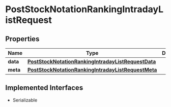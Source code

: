 

# PostStockNotationRankingIntradayListRequest


## Properties

Name | Type | Description | Notes
------------ | ------------- | ------------- | -------------
**data** | [**PostStockNotationRankingIntradayListRequestData**](PostStockNotationRankingIntradayListRequestData.md) |  |  [optional]
**meta** | [**PostStockNotationRankingIntradayListRequestMeta**](PostStockNotationRankingIntradayListRequestMeta.md) |  |  [optional]


## Implemented Interfaces

* Serializable


